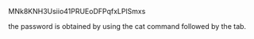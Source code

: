 MNk8KNH3Usiio41PRUEoDFPqfxLPlSmxs

the password is obtained by using the cat command followed by the tab.
